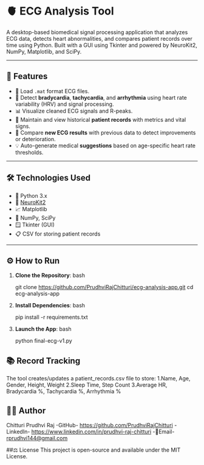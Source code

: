 # 🫀 ECG Analysis Tool

A desktop-based biomedical signal processing application that analyzes ECG data, detects heart abnormalities, and compares patient records over time using Python. Built with a GUI using Tkinter and powered by NeuroKit2, NumPy, Matplotlib, and SciPy.

---

## 🚀 Features

- 📁 Load `.mat` format ECG files.
- 🧠 Detect **bradycardia**, **tachycardia**, and **arrhythmia** using heart rate variability (HRV) and signal processing.
- 📊 Visualize cleaned ECG signals and R-peaks.
- 📂 Maintain and view historical **patient records** with metrics and vital signs.
- 🔁 Compare **new ECG results** with previous data to detect improvements or deterioration.
- 💡 Auto-generate medical **suggestions** based on age-specific heart rate thresholds.

---

## 🛠 Technologies Used

- 🐍 Python 3.x
- 🧪 [NeuroKit2](https://neurokit2.readthedocs.io/)
- 📈 Matplotlib
- 🧮 NumPy, SciPy
- 🪟 Tkinter (GUI)
- 📋 CSV for storing patient records

---

## ⚙️ How to Run

1. **Clone the Repository**:
   bash
   
   git clone https://github.com/PrudhviRajChitturi/ecg-analysis-app.git
   cd ecg-analysis-app

2. **Install Dependencies**:
	bash
	
	pip install -r requirements.txt

3. **Launch the App**:
	bash
	
	python final-ecg-v1.py

##  📚 Record Tracking

The tool creates/updates a patient_records.csv file to store:
	1.Name, Age, Gender, Height, Weight
	2.Sleep Time, Step Count
	3.Average HR, Bradycardia %, Tachycardia %, Arrhythmia %
	
## 🧑‍💻 Author

Chitturi Prudhvi Raj
	-GitHub-	https://github.com/PrudhviRajChitturi
	-LinkedIn-	https://www.linkedin.com/in/prudhvi-raj-chitturi
	-📧Email-	rprudhvi144@gmail.com
	
##⚖️ License
This project is open-source and available under the MIT License.
